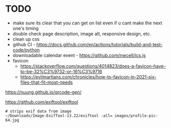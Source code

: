 # TODO

- make sure its clear that you can get on list even if u cant make the next one's timing
- double check page description, image alt, responsive design, etc.
- clean up css
- github CI - https://docs.github.com/en/actions/tutorials/build-and-test-code/python
- downloadable calendar event - https://github.com/nwcell/ics.js
- favicon
    - https://stackoverflow.com/questions/4014823/does-a-favicon-have-to-be-32%C3%9732-or-16%C3%9716
    - https://evilmartians.com/chronicles/how-to-favicon-in-2021-six-files-that-fit-most-needs








https://nuung.github.io/qrcode-gen/


https://github.com/exiftool/exiftool
```
# strips exif data from image
~/Downloads/Image-ExifTool-13.22/exiftool -all= images/profile-pic-64.jpg
```
